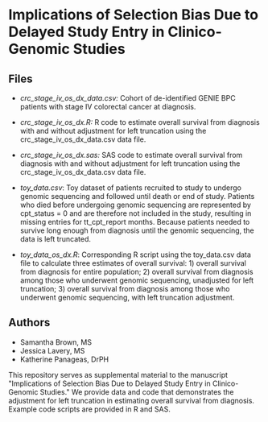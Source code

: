 # Implications of Selection Bias Due to Delayed Study Entry in Clinico-Genomic Studies

## Files
- *crc_stage_iv_os_dx_data.csv:* Cohort of de-identified GENIE BPC patients with stage IV colorectal cancer at diagnosis.
- *crc_stage_iv_os_dx.R:* R code to estimate overall survival from diagnosis with and without adjustment for left truncation using the crc_stage_iv_os_dx_data.csv data file.
- *crc_stage_iv_os_dx.sas:* SAS code to estimate overall survival from diagnosis with and without adjustment for left truncation using the crc_stage_iv_os_dx_data.csv data file.

- *toy_data.csv*: Toy dataset of patients recruited to study to undergo genomic sequencing and followed until death or end of study. Patients who died before undergoing genomic sequencing are represented by cpt_status = 0 and are therefore not included in the study, resulting in missing entries for tt_cpt_report months.  Because patients needed to survive long enough from diagnosis until the genomic sequencing, the data is left truncated.
- *toy_data_os_dx.R*: Corresponding R script using the toy_data.csv data file to calculate three estimates of overall survival: 1) overall survival from diagnosis for entire population; 2) overall survival from diagnosis among those who underwent genomic sequencing, unadjusted for left truncation; 3) overall survival from diagnosis among those who underwent genomic sequencing, with left truncation adjustment. 

## Authors 
- Samantha Brown, MS
- Jessica Lavery, MS
- Katherine Panageas, DrPH

This repository serves as supplemental material to the manuscript "Implications of Selection Bias Due to Delayed Study Entry in Clinico-Genomic Studies." We provide data and code that demonstrates the adjustment for left truncation in estimating overall survival from diagnosis. Example code scripts are provided in R and SAS.

